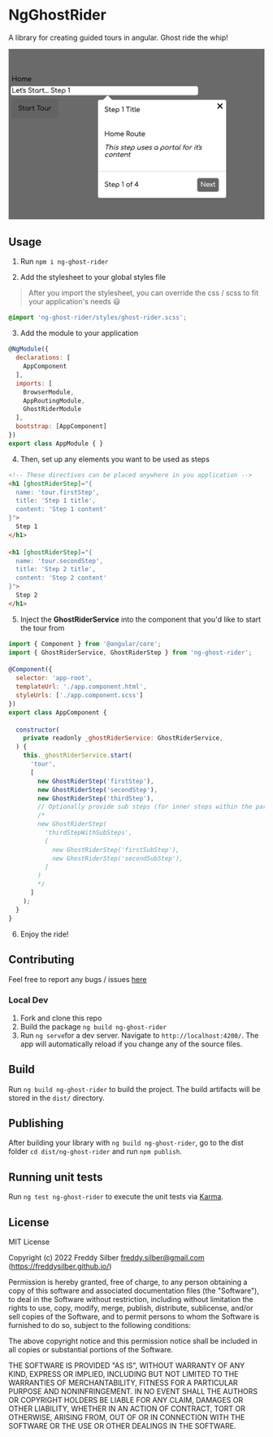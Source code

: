 # NgGhostRider

A library for creating guided tours in angular.
Ghost ride the whip!

<p align="center">
	<img src="https://github.com/freddysilber/ghost-rider/blob/main/assets/images/step.png"/>
</p>

## Usage

1. Run ```npm i ng-ghost-rider```

2. Add the stylesheet to your global styles file
> After you import the stylesheet, you can override the css / scss to fit your application's needs 😃
```scss
@import 'ng-ghost-rider/styles/ghost-rider.scss';
```

3. Add the module to your application
```javascript
@NgModule({
  declarations: [
    AppComponent
  ],
  imports: [
    BrowserModule,
    AppRoutingModule,
    GhostRiderModule
  ],
  bootstrap: [AppComponent]
})
export class AppModule { }
```

4. Then, set up any elements you want to be used as steps
```html
<!-- These directives can be placed anywhere in you application -->
<h1 [ghostRiderStep]="{
  name: 'tour.firstStep',
  title: 'Step 1 title',
  content: 'Step 1 content'
}">
  Step 1
</h1>

<h1 [ghostRiderStep]="{
  name: 'tour.secondStep',
  title: 'Step 2 title',
  content: 'Step 2 content'
}">
  Step 2
</h1>
```

5. Inject the **GhostRiderService** into the component that you'd like to start the tour from
```javascript
import { Component } from '@angular/core';
import { GhostRiderService, GhostRiderStep } from 'ng-ghost-rider';

@Component({
  selector: 'app-root',
  templateUrl: './app.component.html',
  styleUrls: ['./app.component.scss']
})
export class AppComponent {

  constructor(
    private readonly _ghostRiderService: GhostRiderService,
  ) {
    this._ghostRiderService.start(
      'tour',
      [
        new GhostRiderStep('firstStep'),
        new GhostRiderStep('secondStep'),
        new GhostRiderStep('thirdStep'),
        // Optionally provide sub steps (for inner steps within the parent step... coming soon!)
        /*
        new GhostRiderStep(
          'thirdStepWithSubSteps',
          [
            new GhostRiderStep('firstSubStep'),
            new GhostRiderStep('secondSubStep'),
          ]
        )
        */
      ]
    );
  }
}
```

6. Enjoy the ride!

## Contributing
Feel free to report any bugs / issues [here](https://github.com/freddysilber/ghost-rider/issues)

### Local Dev
1. Fork and clone this repo
2. Build the package ```ng build ng-ghost-rider```
3. Run ```ng serve```for a dev server. Navigate to `http://localhost:4200/`. The app will automatically reload if you change any of the source files.

## Build

Run `ng build ng-ghost-rider` to build the project. The build artifacts will be stored in the `dist/` directory.

## Publishing

After building your library with `ng build ng-ghost-rider`, go to the dist folder `cd dist/ng-ghost-rider` and run `npm publish`.

## Running unit tests

Run `ng test ng-ghost-rider` to execute the unit tests via [Karma](https://karma-runner.github.io).

## License

MIT License

Copyright (c) 2022 Freddy Silber <freddy.silber@gmail.com> (https://freddysilber.github.io/)

Permission is hereby granted, free of charge, to any person obtaining a copy
of this software and associated documentation files (the "Software"), to deal
in the Software without restriction, including without limitation the rights
to use, copy, modify, merge, publish, distribute, sublicense, and/or sell
copies of the Software, and to permit persons to whom the Software is
furnished to do so, subject to the following conditions:

The above copyright notice and this permission notice shall be included in all
copies or substantial portions of the Software.

THE SOFTWARE IS PROVIDED "AS IS", WITHOUT WARRANTY OF ANY KIND, EXPRESS OR
IMPLIED, INCLUDING BUT NOT LIMITED TO THE WARRANTIES OF MERCHANTABILITY,
FITNESS FOR A PARTICULAR PURPOSE AND NONINFRINGEMENT. IN NO EVENT SHALL THE
AUTHORS OR COPYRIGHT HOLDERS BE LIABLE FOR ANY CLAIM, DAMAGES OR OTHER
LIABILITY, WHETHER IN AN ACTION OF CONTRACT, TORT OR OTHERWISE, ARISING FROM,
OUT OF OR IN CONNECTION WITH THE SOFTWARE OR THE USE OR OTHER DEALINGS IN THE
SOFTWARE.
